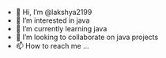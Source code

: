 - 👋 Hi, I’m @lakshya2199
- 👀 I’m interested in java
- 🌱 I’m currently learning java
- 💞️ I’m looking to collaborate on java projects
- 📫 How to reach me ...

<!---
lakshya2199/lakshya2199 is a ✨ special ✨ repository because its `README.md` (this file) appears on your GitHub profile.
You can click the Preview link to take a look at your changes.
--->
